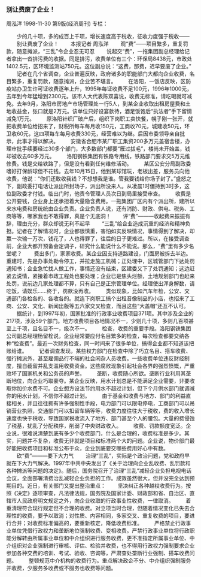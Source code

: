 ### 别让费废了企业！
周泓洋
1998-11-30
第9版(经济周刊)
专栏：

　　少的几十项，多的成百上千项，增长速度高于税收，征收力度强于税收——
　　别让费废了企业！
　　本报记者  周泓洋
　　观“费”——项目繁多，重复罚款，随意摊派，“三乱”令企业忍无可忍
　　说起交“费”，一拖集团副总经理给记者拿出一沓排污费的收据。同是排污，收费单位有三个：环保局8438元，市政处1402.5元，区环境监测站750元。这位副总说：“这费，那费，迟早要废了企业。”
　　记者在几个省调查，企业普遍反映，政府诸多的职能部门大都向企业收费，名目繁多，重复罚款，随意摊派，企业苦不堪言。
　　在洛阳，一饭店反映，区防疫站办卫生许可证收费逐年上升，1995年每证收费不足100元，1996年1000元，去年到今年猛增到2300元。该市人大代表陈双喜说，收费无标准，请吃喝就可减免。去年9月，洛阳市房地产市场管理处一行5人，到某企业收取出租房屋费和土地收益金，张口就是2万元。该单位只好设宴款待，酒足饭饱后“执法者”手下留情减免1万元。
　　原洛阳针织厂破产后，组织下岗职工卖快餐，幌子刚一张开，就把收费单位给招来了，财税所每车每月收150元，工商收70元，城建收50元，环卫收60元，这四项每车每月收费330元，经营难以为继。后因市委领导亲自批示，此事才得以解决。
　　安徽省合肥市某厂职工集资200多万元盖宿舍楼，办理审批手续要经过30多个部门，大多数部门都要“雁过拔毛”，楼尚未开始盖，钱却被收去60多万元。
　　洛阳钢铁集团有铁路专用线，铁路部门要求交5万元维修费。钱是交给铁路了，但是没有看到任何维修活动。
　　某区公安分局副政委嗜好打保龄球但不花钱。去年10月15日，他到某球馆玩，老板出差，服务员向他收费，他说：“你们还敢收我钱？不想想我是谁。管我要钱给你场子封了。”盛怒之下，副政委打电话让派出所封场子，派出所没来人。从凌晨1时僵持到3时多，这位副政委才付钱。临出门时，他责令管理人员次日到局里接受审查。
　　收费是公开要钱，企业身上还承担着大量隐含费用。一拖集团厂区内有个派出所，建所以来水电费和房统统由企业负责。企业负责人说，还有消防、财政、供电、税务、工商等等，哪家我也不敢得罪，真是个无底洞！
　　评“费”———收起费来振振有辞，理由充分，群众却说无利不起早
　　“三乱”给企业造成沉重的经济和精神负担。记者在了解情况时，企业都很慎重，害怕如实反映情况，事情得到了解决，却赢一次输一万次，钱花了，人也得罪了，往后的日子更难过。所以，在接受调查前，企业大都开预备会定调子，研究什么能说什么不能说。那么，“费”里有多少名堂呢？
　　费出多门，家家收费。某企业因支持道路建设，门面房被拆去半边。重建时，先是办事处勒令停工，并拉走施工机械；正处理中，区城管部门下达处罚通知书；企业急忙找人做工作，事情还没有结束，区建委又下了处罚通知；这边赶紧去说情，紧接着市政工程处也要处理；企业已是焦头烂额，土地规划部门也赶来处罚，说前边几家处理都不算，只有自己是正宗管理单位。经理使出浑身解数，请吃饭，请娱乐……终于，罚款没再收。
　　类似现象，比如汽车年检，公安、交通部门各检各的、各收各的。就连下岗职工搞个出租音像制品的小店，也招来了工商、公安、文化、新闻出版等五六家交叉检查，而且这些“大盖帽”还互不认可。
　　据统计，到1997年初，国家批准的行政事业收费项目371项。其中涉及企业的217项，涉及59个部门。地方收费项目各地情况不一，少则几十项，多则几百项甚至上千项，且名目不一，级次不一。
　　检查，收费的重要手段。洛阳钢铁集团公司副总经理杨留栓说，企业经常要应付名目繁多的检查，每次检查都要交纳各种“检查费”。最近一次财务检查，同一时间来了很多单位，搞得企业都不知道该把账给谁。
　　记者调查发现，某些权力部门在检查中除了巧立名目、搭车收费、强行摊派外，甚至雇佣品行不端的社会闲杂人员收费。一些收费单位违反财经制度，擅自截留并乱支滥用收费资金。这些腐败现象引起社会各界的强烈愤慨，严重败坏了国家机关和公务员的声誉。
　　垄断，收费随心所欲。垄断行业利用其垄断地位，向企业巧取豪夺。某企业反映，用水计划总是不能满足企业需要，非要收取你加价水费不可。企业想方设法节约用水不超过计划，但下个月供水部门就调减你的用水计划，不信你不超过计划。
　　由于基金和收费与地方、部门的利益直接相关，并且往往拥有许多强制性手段，电力部门可以限电停电，工商部门可以吊销营业执照，交通部门可以扣留车辆等等，收费力度往往大于税收，费的收入增长速度也快于税收，导致国家税收流入了地方、部门甚至个人的腰包。大量的费侵蚀了税基，扰乱了分配秩序，削弱了中央财政收入。
　　收费、罚款额度宽泛。企业说，很难说清楚到底有多少个收费部门，什么是合理的，收费标准是多少。其实，问题并不复杂，收费无非就是项目和标准两个大的问题。企业说，物价部门最好能把收费项目和标准公布于众，企业到底要交哪些费用好心中有数。
　　砍“费”———要下大力气
　　治理“三乱”，实际是个政治问题，党和政府早就在下大力气解决。1997年中共中央发出了《关于治理向企业乱收费、乱罚款和各种摊派等问题的决定》。随后，国务院召开了治理“三乱”减轻企业负担电视电话会议，全面部署清费治乱减轻企业负担的工作。成效虽然很大，但并没完全达到预期目的。近日，有关部门又提出整治重点：
　　坚决纠正各种越权收费行为。按照《决定》逐项审查，凡法律法规，国务院及国家计委、财政部和省、自治区、直辖市人民政府明文规定之外，向企业收取的行政事业性收费，一律取消。
　　着重清理符合现行规定但不合理的收费。对立项当时合理，但随着情况变化已失去合理性的收费，要予以取消；对性质、内容相同，多家交叉、重复收费的项目，要进行合并；对收费标准偏高的，要重新核定，降低收费标准。
　　严格禁止行政事业单位凭借行政权力和垄断地位强制收费、变相收费。严禁行政事业单位将行政职能分解转由所属事业单位和中介组织进行服务收费，更不准指定所属事业单位、中介组织对企业强制进行审核、评估、检验并收费，也不得用行政权力强制要求企业参加各种交费的培训、考试、验收、咨询等，严肃查处垄断行业强制、搭车收费问题。
　　整顿规范中介机构的收费行为。重点解决政企不分、中介组织强制服务并收费，少服务多收费或不服务也收费等问题。
